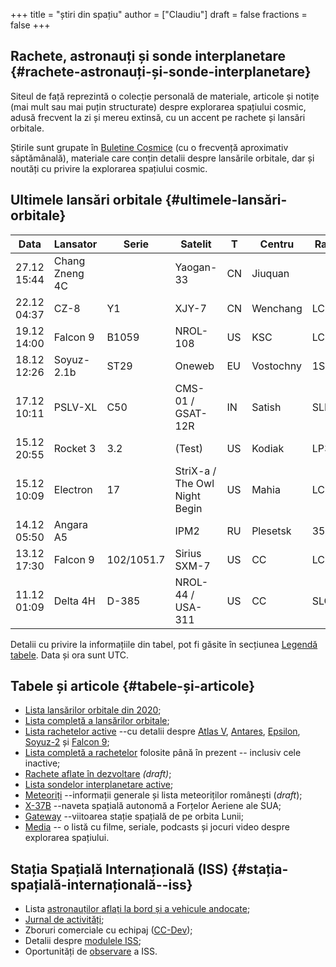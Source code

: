 +++
title = "știri din spațiu"
author = ["Claudiu"]
draft = false
fractions = false
+++

## Rachete, astronauți și sonde interplanetare {#rachete-astronauți-și-sonde-interplanetare}

Siteul de față reprezintă o colecție personală de materiale, articole și notițe (mai mult sau mai puțin structurate) despre explorarea spațiului cosmic, adusă frecvent la zi și mereu extinsă, cu un accent pe rachete și lansări orbitale.

Știrile sunt grupate în [Buletine Cosmice](/bul) (cu o frecvență aproximativ săptămânală), materiale care conțin detalii despre lansările orbitale, dar și noutăți cu privire la explorarea spațiului cosmic.


## Ultimele lansări orbitale {#ultimele-lansări-orbitale}

| Data        | Lansator       | Serie      | Satelit                       | T  | Centru    | Rampă  | R. | Bul             |
|-------------|----------------|------------|-------------------------------|----|-----------|--------|----|-----------------|
| 27.12 15:44 | Chang Zneng 4C |            | Yaogan-33                     | CN | Jiuquan   |        | S  | [103](/bul/103) |
| 22.12 04:37 | CZ-8           | Y1         | XJY-7                         | CN | Wenchang  | LC2    | S  | [102](/bul/102) |
| 19.12 14:00 | Falcon 9       | B1059      | NROL-108                      | US | KSC       | LC39A  | S  | [102](/bul/102) |
| 18.12 12:26 | Soyuz-2.1b     | ST29       | Oneweb                        | EU | Vostochny | 1S     | S  | [102](/bul/102) |
| 17.12 10:11 | PSLV-XL        | C50        | CMS-01 / GSAT-12R             | IN | Satish    | SLP    | S  | [102](/bul/102) |
| 15.12 20:55 | Rocket 3       | 3.2        | (Test)                        | US | Kodiak    | LP3B   | F  | [101](/bul/101) |
| 15.12 10:09 | Electron       | 17         | StriX-a / The Owl Night Begin | US | Mahia     | LC1    | S  | [101](/bul/101) |
| 14.12 05:50 | Angara A5      |            | IPM2                          | RU | Plesetsk  | 35/1   | S  | [101](/bul/101) |
| 13.12 17:30 | Falcon 9       | 102/1051.7 | Sirius SXM-7                  | US | CC        | LC40   | S  | [101](/bul/101) |
| 11.12 01:09 | Delta 4H       | D-385      | NROL-44 / USA-311             | US | CC        | SLC37B | S  | [101](/bul/101) |

Detalii cu privire la informațiile din tabel, pot fi găsite în secțiunea [Legendă tabele](/t/legenda_tabele). Data și ora sunt UTC.


## Tabele și articole {#tabele-și-articole}

-   [Lista lansărilor orbitale din 2020](/t/l2020);
-   [Lista completă a lansărilor orbitale](/t/lansari);
-   [Lista rachetelor active](/r/rachete_active) --cu detalii despre [Atlas V](/r/atlasv), [Antares](/r/antares), [Epsilon](/r/epsilon), [Soyuz-2](/r/soyuz-2) și [Falcon 9](/r/falcon9);
-   [Lista completă a rachetelor](/r/rachete) folosite până în prezent -- inclusiv cele inactive;
-   [Rachete aflate în dezvoltare](/r/viitor) _(draft)_;
-   [Lista sondelor interplanetare active](/m/sonde);
-   [Meteoriți](/m/meteoriti) --informații generale și lista meteoriților românești (_draft_);
-   [X-37B](/m/x37b) --naveta spațială autonomă a Forțelor Aeriene ale SUA;
-   [Gateway](/m/gateway) --viitoarea stație spațială de pe orbita Lunii;
-   [Media](/m/media) -- o listă cu filme, seriale, podcasts și jocuri video despre explorarea spațiului.


## Stația Spațială Internațională (ISS) {#stația-spațială-internațională--iss}

-   Lista [astronauților aflați la bord și a vehicule andocate](/iss/iss/);
-   [Jurnal de activități](/iss/jurnal);
-   Zboruri comerciale cu echipaj ([CC-Dev](/iss/ccdev));
-   Detalii despre [modulele ISS](/iss/module);
-   Oportunități de [observare](https://www.heavens-above.com/PassSummary.aspx?satid=25544&lat=46.7712&lng=23.6236&loc=Cluj-Napoca&alt=0&tz=EET) a ISS.